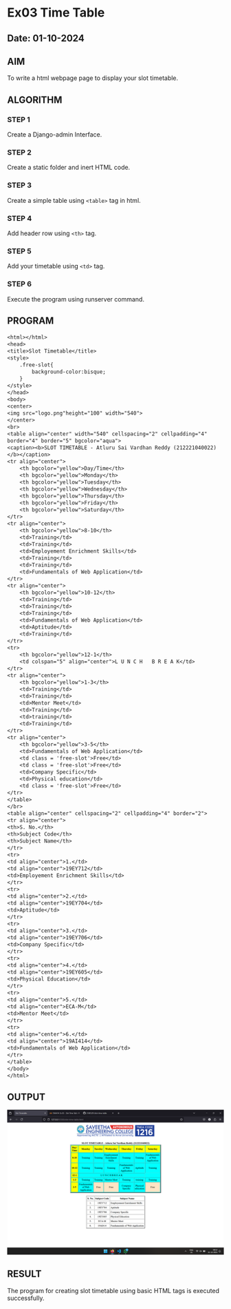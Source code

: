 # Ex03 Time Table
## Date: 01-10-2024

## AIM
To write a html webpage page to display your slot timetable.

## ALGORITHM
### STEP 1
Create a Django-admin Interface.

### STEP 2
Create a static folder and inert HTML code.

### STEP 3
Create a simple table using ```<table>``` tag in html.

### STEP 4
Add header row using ```<th>``` tag.

### STEP 5
Add your timetable using ```<td>``` tag.

### STEP 6
Execute the program using runserver command.

## PROGRAM
```
<html></html>
<head>
<title>Slot Timetable</title>
<style>
	.free-slot{
		background-color:bisque;
	}
</style>
</head>
<body>
<center>
<img src="logo.png"height="100" width="540">
</center>
<br>
<table align="center" width="540" cellspacing="2" cellpadding="4" border="4" border="5" bgcolor="aqua">
<caption><b>SLOT TIMETABLE - Atluru Sai Vardhan Reddy (212221040022)</b></caption>
<tr align="center">
	<th bgcolor="yellow">Day/Time</th>
	<th bgcolor="yellow">Monday</th>
	<th bgcolor="yellow">Tuesday</th>
	<th bgcolor="yellow">Wednesday</th>
	<th bgcolor="yellow">Thursday</th>
	<th bgcolor="yellow">Friday</th>
    <th bgcolor="yellow">Saturday</th>
</tr>
<tr align="center">
	<th bgcolor="yellow">8-10</th>
	<td>Training</td>
	<td>Training</td>
	<td>Employement Enrichment Skills</td>
	<td>Training</td>
	<td>Training</td>
    <td>Fundamentals of Web Application</td>
</tr>
<tr align="center">
	<th bgcolor="yellow">10-12</th>
	<td>Training</td>
	<td>Training</td>
	<td>Training</td>
	<td>Fundamentals of Web Application</td>
	<td>Aptitude</td>
    <td>Training</td>
</tr>
<tr>
	<th bgcolor="yellow">12-1</th>
	<td colspan="5" align="center">L U N C H   B R E A K</td>
</tr>
<tr align="center">
	<th bgcolor="yellow">1-3</th>
	<td>Training</td>
	<td>Training</td>
	<td>Mentor Meet</td>
	<td>Training</td>
	<td>training</td>
    <td>Training</td>
</tr>
<tr align="center">
	<th bgcolor="yellow">3-5</th>
	<td>Fundamentals of Web Application</td>
	<td class = 'free-slot'>Free</td>
	<td class = 'free-slot'>Free</td>
	<td>Company Specific</td>
	<td>Physical education</td>
    <td class = 'free-slot'>Free</td>
</tr>
</table>
</br>
<table align="center" cellspacing="2" cellpadding="4" border="2">
<tr align="center">
<th>S. No.</th>
<th>Subject Code</th>
<th>Subject Name</th>
</tr>
<tr>
<td align="center">1.</td>
<td align="center">19EY712</td>
<td>Employement Enrichment Skills</td>
</tr>
<tr>
<td align="center">2.</td>
<td align="center">19EY704</td>
<td>Aptitude</td>
</tr>
<tr>
<td align="center">3.</td>
<td align="center">19EY706</td>
<td>Company Specific</td>
</tr>
<tr>
<td align="center">4.</td>
<td align="center">19EY605</td>
<td>Physical Education</td>
</tr>
<tr>
<td align="center">5.</td>
<td align="center">ECA-M</td>
<td>Mentor Meet</td>
</tr>
<tr>
<td align="center">6.</td>
<td align="center">19AI414</td>
<td>Fundamentals of Web Application</td>
</tr>
</table>
</body>
</html>
```

## OUTPUT

![alt text](<Screenshot 2024-10-01 085206.png>)

## RESULT
The program for creating slot timetable using basic HTML tags is executed successfully.
